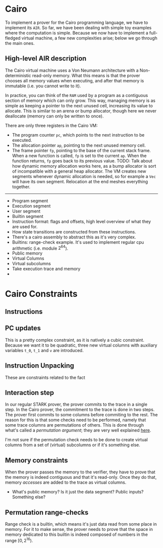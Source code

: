 # Cairo

To implement a prover for the Cairo programming language, we have to implement its `AIR`. So far, we have been dealing with simple toy examples where the computation is simple. Because we now have to implement a full-fledged virtual machine, a few new complexities arise; below we go through the main ones.

## High-level AIR description

The Cairo virtual machine uses a Von Neumann architecture with a Non-deterministic read-only memory. What this means is that the prover chooses all memory values when executing, and after that memory is immutable (i.e. you cannot write to it).

In practice, you can think of the `RAM` used by a program as a contiguous section of memory which can only grow. This way, managing memory is as simple as keeping a pointer to the next unused cell, increasing its value to allocate. This is similar to an arena or bump allocator, though here we never deallocate (memory can only be written to once).

There are only three registers in the Cairo VM:

- The program counter `pc`, which points to the next instruction to be executed.
- The allocation pointer `ap`, pointing to the next unused memory cell.
- The frame pointer `fp`, pointing to the base of the current stack frame. When a new function is called, `fp` is set to the current `ap`. When the function returns, `fp` goes back to its previous value. TODO: Talk about how dynamic memory allocation works here, as a bump allocator is sort of incompatible with a general heap allocator. The VM creates new segments whenever dynamic allocation is needed, so for example a `Vec` will have its own segment. Relocation at the end meshes everything together.


-------

- Program segment
- Execution segment
- User segment
- Builtin segment
- Instruction format: flags and offsets, high level overview of what they are used for.
- How state transitions are constructed from these instructions.
- There's a cairo assembly to abstract this as it's very complex.
- Builtins: range-check example. It's used to implement regular cpu arithmetic (i.e. module $2^64$).
- Public memory
- Virtual Columns
- Virtual subcolumns
- Take execution trace and memory
- 


# Cairo Constraints

## Instructions

## PC updates

This is a pretty complex constraint, as it is natively a cubic constraint. Because we want it to be quadratic, three new virtual columns with auxiliary variables `t_0`, `t_1` and `v` are introduced.

## Instruction Unpacking

These are constraints related to the fact 

## Interaction step

In our regular STARK prover, the prover commits to the trace in a single step. In the Cairo prover, the commitment to the trace is done in two steps. The prover first commits to some columns before commiting to the rest. The reason for this is that some checks need to be performed, namely that some trace columns are permutations of others. This is done through what's called a *permutation argument*; they are very well explained [here](https://triton-vm.org/spec/permutation-argument.html).


I'm not sure if the permutation check needs to be done to create virtual columns from a set of (virtual) subcolumns or if it's something else.

## Memory constraints

When the prover passes the memory to the verifier, they have to prove that the memory is indeed contiguous and that it's read-only. Once they do that, memory *accesses* are added to the trace as virtual columns.

- What's public memory? Is it just the data segment? Public inputs? Something else?

## Permutation range-checks

Range check is a builtin, which means it's just data read from some place in memory. For it to make sense, the prover needs to prove that the space in memory dedicated to this builtin is indeed composed of numbers in the range $[0, 2^{16})$. 

